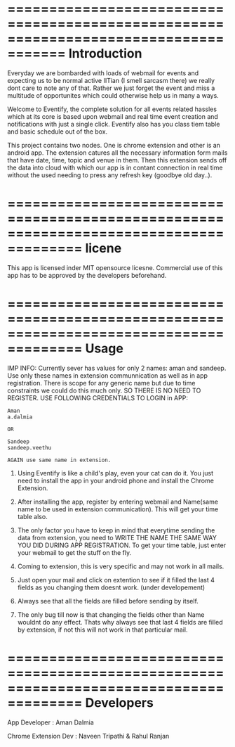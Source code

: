 =====================================================================================
Introduction
=====================================================================================

Everyday we are bombarded with loads of webmail for events and expecting us to be 
normal active IITian (I smell sarcasm there) we really dont care to note any of that.
Rather  we just forget the event and miss a multitude of opportunites which could otherwise help us in many a ways.

Welcome to Eventify, the complete solution for all events related hassles which at its core is based upon webmail and real time event creation and notifications with just a single click. Eventify also has you class tiem table and basic schedule out of the box.

This project contains two nodes. One is chrome extension and other is an android app.
The extension catures all the necessary information form mails that have date, time, topic and venue in them. Then this extension sends off the data into cloud with which our app is in contant connection in real time without the used needing to press any refresh key (goodbye old day..).

=======================================================================================
licene
=======================================================================================
This app is licensed inder MIT opensource licesne. Commercial use of this app has to be approved by the developers beforehand.

=======================================================================================
Usage
=======================================================================================
IMP INFO: Currently sever has values for only 2 names: aman and sandeep. Use only these names in extension communnication as well as in app registration. There is scope for any generic name but due to time constraints we could do this much only. SO THERE IS NO NEED TO REGISTER. USE FOLLOWING CREDENTIALS TO LOGIN in APP:

	Aman
	a.dalmia

	OR

	Sandeep
	sandeep.veethu

	AGAIN use same name in extension.

1. Using Eventify is like a child's play, even your cat can do it. You just need to install the app in your android phone and install the Chrome Extension. 

2. After installing the app, register by entering webmail and Name(same name to be used in extension communication). This will get your time table also.

3. The only factor you have to keep in mind that everytime sending the data from extension, you need to WRITE THE NAME THE SAME  WAY YOU DID DURING APP REGISTRATION.
To get your time table, just enter your webmail to get the stuff on the fly.

4. Coming to extension, this is very specific and may not work in all mails. 

5. Just open your mail and click on extention to see if it filled the last 4 fields as you changing them doesnt work. (under developement)

6. Always see that all the fields are filled before sending by itself.

7. The only bug till now is that changing the fields other than Name wouldnt do any effect. Thats why always see that last 4 fields are filled by extension, if not this will not work in that particular mail.

=======================================================================================
Developers
=======================================================================================
App Developer        : Aman Dalmia

Chrome Extension Dev : Naveen Tripathi & Rahul Ranjan



